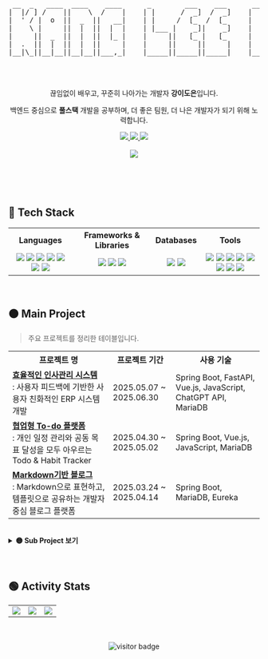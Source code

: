 <!-- 헤더 -->
<div align="center">
<pre>
 __  _   ____  ____    ____      _        ___    ___      ___     ___     ___  __ __  ____  
|  |/ ] /    ||    \  /    |    | |      /  _]  /  _]    |   \   /   \   /  _]|  |  ||    \ 
|  ' / |  o  ||  _  ||   __|    | |     /  [_  /  [_     |    \ |     | /  [_ |  |  ||  _  |
|    \ |     ||  |  ||  |  |    | |___ |    _]|    _]    |  D  ||  O  ||    _]|  |  ||  |  |
|     ||  _  ||  |  ||  |_ |    |     ||   [_ |   [_     |     ||     ||   [_ |  :  ||  |  |
|  .  ||  |  ||  |  ||     |    |     ||     ||     |    |     ||     ||     ||     ||  |  |
|__|\_||__|__||__|__||___,_|    |_____||_____||_____|    |_____| \___/ |_____| \__,_||__|__|

</pre>                                                                                  
</div>

<br/>
<br/>

<div align="center">
<!-- 자기소개 -->
끊임없이 배우고, 꾸준히 나아가는 개발자 <strong>강이도은</strong>입니다. 

백엔드 중심으로 <strong>풀스택</strong> 개발을 공부하며, 더 좋은 팀원, 더 나은 개발자가 되기 위해 노력합니다.

<!-- 외부 링크 -->
<a href="mailto:rkdkang1112@gmail.com">
  <img src="https://img.shields.io/badge/Email-D14836?style=flat&logo=Gmail&logoColor=white"/>
</a>

<a href="https://github.com/RKDLDE">
  <img src="https://img.shields.io/badge/GitHub-181717?style=flat&logo=github&logoColor=white"/>
</a>


<a href="https://rkdlde.tistory.com/">
  <img src="https://img.shields.io/badge/Tistory-FF5722?style=flat&logo=Blogger&logoColor=white"/>
</a>
<!--
<a href="https://your-notion-link.com">
  <img src="https://img.shields.io/badge/Notion-000000?style=flat&logo=Notion&logoColor=white"/>
</a>
-->
</div>

<br/>

<div align="center">
<!-- 타이핑 애니메이션 -->
<img src="https://readme-typing-svg.demolab.com?font=Fira+Code&duration=3000&pause=1000&color=00FFFF&center=true&vCenter=true&width=600&height=50&lines=Welcome+to+my+GitHub!;Studying+Hard!;Let's+Grow+Together!" />
</div>


<br/> 
<br/> 
<br/> 
<br/> 

<!-- 기술 스택 -->
## 🔴 Tech Stack
<table>
  <tr>
    <th align="center">Languages</th>
    <th align="center">Frameworks & Libraries</th>
    <th align="center">Databases</th>
    <th align="center">Tools</th>
  </tr>
  <tr>
    <td align="center">
      <img src="https://img.shields.io/badge/HTML5-E34F26?style=flat&logo=HTML5&logoColor=white"/>
      <img src="https://img.shields.io/badge/JavaScript-F7DF1E?style=flat&logo=JavaScript&logoColor=black"/>
      <img src="https://img.shields.io/badge/Java-007396?style=flat&logo=OpenJDK&logoColor=white"/>
      <img src="https://img.shields.io/badge/Python-3776AB?style=flat&logo=Python&logoColor=white"/>
      <img src="https://img.shields.io/badge/CSS3-1572B6?style=flat&logo=CSS3&logoColor=white"/>
      <img src="https://img.shields.io/badge/Dart-0175C2?style=flat&logo=Dart&logoColor=white"/>
      <img src="https://img.shields.io/badge/Kotlin-7F52FF?style=flat&logo=Kotlin&logoColor=white"/>
    </td>
    <td align="center">
      <img src="https://img.shields.io/badge/Vue.js-4FC08D?style=flat&logo=Vue.js&logoColor=white"/>
      <img src="https://img.shields.io/badge/Spring Boot-6DB33F?style=flat&logo=SpringBoot&logoColor=white"/>
      <img src="https://img.shields.io/badge/FastAPI-009688?style=flat&logo=FastAPI&logoColor=white"/>
    </td>
    <td align="center">
      <img src="https://img.shields.io/badge/MySQL-4479A1?style=flat&logo=MySQL&logoColor=white"/>
      <img src="https://img.shields.io/badge/MariaDB-003545?style=flat&logo=MariaDB&logoColor=white"/>
    </td>
    <td align="center">
      <img src="https://img.shields.io/badge/Postman-FF6C37?style=flat&logo=Postman&logoColor=white"/>
      <img src="https://img.shields.io/badge/Git-F05032?style=flat&logo=Git&logoColor=white"/>
      <img src="https://img.shields.io/badge/GitHub-181717?style=flat&logo=GitHub&logoColor=white"/>
      <img src="https://img.shields.io/badge/Notion-F3F3F3?style=flat&logo=Notion&logoColor=black"/>
      <img src="https://img.shields.io/badge/Figma-F24E1E?style=flat&logo=Figma&logoColor=white"/>
      <img src="https://img.shields.io/badge/DA%23-FFB900?style=flat&logoColor=white"/>
      <img src="https://img.shields.io/badge/ERDCloud-007ACC?style=flat&logo=Cloud&logoColor=white"/>
      <img src="https://img.shields.io/badge/Miro-050038?style=flat&logo=Miro&logoColor=white"/>
    </td>
  </tr>
</table>

<br/> 

## 🟠 Main Project

> 주요 프로젝트를 정리한 테이블입니다.

<table>
  <tr>
    <th width="40%" align="center">프로젝트 명</th>
    <th width="25%" align="center">프로젝트 기간</th>
    <th width="35%" align="center">사용 기술</th>
  </tr>
  <tr>
    <td><a href="https://github.com/TEAM-DDIS/be14-fin-DDIS-FE"><b>효율적인 인사관리 시스템</b></a><br/>: 사용자 피드백에 기반한 사용자 친화적인 ERP 시스템 개발</td>
    <td>2025.05.07 ~ 2025.06.30</td>
    <td>Spring Boot, FastAPI, Vue.js, JavaScript, ChatGPT API, MariaDB</td>
  </tr>
  <tr>
    <td><a href="https://github.com/TEAM-DDIS/be14-4th-DDIS-ToDoDduDu-BE"><b>협업형 To-do 플랫폼</b></a><br/>: 개인 일정 관리와 공동 목표 달성을 모두 아우르는 Todo & Habit Tracker</td>
    <td>2025.04.30 ~ 2025.05.02</td>
    <td>Spring Boot, Vue.js, JavaScript, MariaDB</td>
  </tr>
  <tr>
    <td><a href="https://github.com/be14-2nd-spring-is-coming/be14-2nd-springiscomming-marktory"><b>Markdown기반 블로그</b></a><br/>: Markdown으로 표현하고, 템플릿으로 공유하는 개발자 중심 블로그 플랫폼 </td>
    <td>2025.03.24 ~ 2025.04.14</td>
    <td>Spring Boot, MariaDB, Eureka</td>
  </tr>
</table>

<br/>

<details>
<summary><strong>🟡 Sub Project 보기</strong></summary>
<br/>

> 메인 프로젝트 외에 학습 및 기능 구현에 집중한 보조 프로젝트입니다.

<table>
  <tr>
    <th width="40%" align="center">프로젝트 명</th>
    <th width="25%" align="center">프로젝트 기간</th>
    <th width="35%" align="center">사용 기술</th>
  </tr>
   <tr>
    <td><a href="https://github.com/RKDLDE/be14-1st-DDIS-POPUP?tab=readme-ov-file"><b>팝업스토어 운영을 위한 통합 관리 플랫폼</b></a><br/>: 팝업스토어의 홍보부터 예매, 리뷰까지 한 번에 관리할 수 있는 올인원 플랫폼</td>
    <td>2025.01.13 ~ 2025.01.20</td>
    <td>MariaDB, Linux, Ubuntu</td>
  </tr>
  <tr>
    <td><a href="https://github.com/RKDLDE/Z_project"><b>프라이빗 커뮤니티 APP</b></a><br/>: Kotlin, Firebase 기반 프라이빗 커뮤니티 기반 소셜 네트워크 APP</td>
    <td>2024.07.19 ~ 2024.11.03</td>
    <td>Kotlin, Firebase Realtime Database, Firebase Auth, Kakao API</td>
  </tr>
   <tr>
    <td><a href="https://github.com/RKDLDE/panic_project"><b>공황장애 디지털 보조 치료 APP</b></a><br/>: 공황장애 예방 및 관리를 돕기 위한 보조 치료 APP</td>
    <td>2023.06.01 ~ 2024.01.10</td>
    <td>Flutter, Firebase, Google Cloud API</td>
  </tr>
</table>

</details>

<br/>
<br/>



<!-- 깃허브 통걔 -->
## 🟢 Activity Stats
<div align="center">

<table>
  <tr>
    <td>
      <img src="https://github-readme-stats.vercel.app/api?username=RKDLDE&show_icons=true&theme=radical&hide_title=true&hide_border=true" />
    </td>
    <td>
      <img src="https://streak-stats.demolab.com/?user=RKDLDE&theme=radical" />
    </td>
    <td>
      <a href="https://solved.ac/rkdkang1112">
        <img src="http://mazassumnida.wtf/api/v2/generate_badge?boj=rkdkang1112" />
      </a>
    </td>
  </tr>
</table>
</div>

<br/>
<br/>

<!-- 방문자 수 -->
<div align="center">
  <img src="https://komarev.com/ghpvc/?username=RKDLDE&color=blue&style=flat-square" alt="visitor badge"/>
</div>
